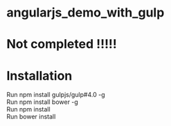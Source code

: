 angularjs_demo_with_gulp
==== 
# Not completed !!!!!


# Installation
Run npm install gulpjs/gulp#4.0 -g<br>
Run npm install bower -g<br>
Run npm install<br>
Run bower install<br>